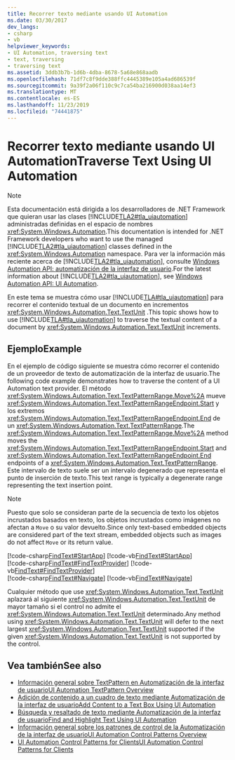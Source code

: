 ```yaml
---
title: Recorrer texto mediante usando UI Automation
ms.date: 03/30/2017
dev_langs:
- csharp
- vb
helpviewer_keywords:
- UI Automation, traversing text
- text, traversing
- traversing text
ms.assetid: 3ddb3b7b-1d6b-4dba-8678-5a68e868aadb
ms.openlocfilehash: 71df7c8f9dde388ffc4445389e105a4ad686539f
ms.sourcegitcommit: 9a39f2a06f110c9c7ca54ba216900d038aa14ef3
ms.translationtype: MT
ms.contentlocale: es-ES
ms.lasthandoff: 11/23/2019
ms.locfileid: "74441875"
---
```

# <a name="traverse-text-using-ui-automation"></a><span data-ttu-id="a2fd3-102">Recorrer texto mediante usando UI Automation</span><span class="sxs-lookup"><span data-stu-id="a2fd3-102">Traverse Text Using UI Automation</span></span>
> [!NOTE]
> <span data-ttu-id="a2fd3-103">Esta documentación está dirigida a los desarrolladores de .NET Framework que quieran usar las clases [!INCLUDE[TLA2#tla_uiautomation](../../../includes/tla2sharptla-uiautomation-md.md)] administradas definidas en el espacio de nombres <xref:System.Windows.Automation>.</span><span class="sxs-lookup"><span data-stu-id="a2fd3-103">This documentation is intended for .NET Framework developers who want to use the managed [!INCLUDE[TLA2#tla_uiautomation](../../../includes/tla2sharptla-uiautomation-md.md)] classes defined in the <xref:System.Windows.Automation> namespace.</span></span> <span data-ttu-id="a2fd3-104">Para ver la información más reciente acerca de [!INCLUDE[TLA2#tla_uiautomation](../../../includes/tla2sharptla-uiautomation-md.md)], consulte [Windows Automation API: automatización de la interfaz de usuario](/windows/win32/winauto/entry-uiauto-win32).</span><span class="sxs-lookup"><span data-stu-id="a2fd3-104">For the latest information about [!INCLUDE[TLA2#tla_uiautomation](../../../includes/tla2sharptla-uiautomation-md.md)], see [Windows Automation API: UI Automation](/windows/win32/winauto/entry-uiauto-win32).</span></span>  
  
 <span data-ttu-id="a2fd3-105">En este tema se muestra cómo usar [!INCLUDE[TLA#tla_uiautomation](../../../includes/tlasharptla-uiautomation-md.md)] para recorrer el contenido textual de un documento en incrementos <xref:System.Windows.Automation.Text.TextUnit> .</span><span class="sxs-lookup"><span data-stu-id="a2fd3-105">This topic shows how to use [!INCLUDE[TLA#tla_uiautomation](../../../includes/tlasharptla-uiautomation-md.md)] to traverse the textual content of a document by <xref:System.Windows.Automation.Text.TextUnit> increments.</span></span>  
  
## <a name="example"></a><span data-ttu-id="a2fd3-106">Ejemplo</span><span class="sxs-lookup"><span data-stu-id="a2fd3-106">Example</span></span>  
 <span data-ttu-id="a2fd3-107">En el ejemplo de código siguiente se muestra cómo recorrer el contenido de un proveedor de texto de automatización de la interfaz de usuario.</span><span class="sxs-lookup"><span data-stu-id="a2fd3-107">The following code example demonstrates how to traverse the content of a UI Automation text provider.</span></span> <span data-ttu-id="a2fd3-108">El método <xref:System.Windows.Automation.Text.TextPatternRange.Move%2A> mueve <xref:System.Windows.Automation.Text.TextPatternRangeEndpoint.Start> y los extremos <xref:System.Windows.Automation.Text.TextPatternRangeEndpoint.End> de un <xref:System.Windows.Automation.Text.TextPatternRange>.</span><span class="sxs-lookup"><span data-stu-id="a2fd3-108">The <xref:System.Windows.Automation.Text.TextPatternRange.Move%2A> method moves the <xref:System.Windows.Automation.Text.TextPatternRangeEndpoint.Start> and <xref:System.Windows.Automation.Text.TextPatternRangeEndpoint.End> endpoints of a <xref:System.Windows.Automation.Text.TextPatternRange>.</span></span> <span data-ttu-id="a2fd3-109">Este intervalo de texto suele ser un intervalo degenerado que representa el punto de inserción de texto.</span><span class="sxs-lookup"><span data-stu-id="a2fd3-109">This text range is typically a degenerate range representing the text insertion point.</span></span>  
  
> [!NOTE]
> <span data-ttu-id="a2fd3-110">Puesto que solo se consideran parte de la secuencia de texto los objetos incrustados basados en texto, los objetos incrustados como imágenes no afectan a `Move` o su valor devuelto.</span><span class="sxs-lookup"><span data-stu-id="a2fd3-110">Since only text-based embedded objects are considered part of the text stream, embedded objects such as images do not affect `Move` or its return value.</span></span>  
  
[!code-csharp[FindText#StartApp](../../../samples/snippets/csharp/VS_Snippets_Wpf/FindText/CSharp/SearchWindow.cs#startapp)]
[!code-vb[FindText#StartApp](../../../samples/snippets/visualbasic/VS_Snippets_Wpf/FindText/VisualBasic/SearchWindow.vb#startapp)]  
[!code-csharp[FindText#FindTextProvider](../../../samples/snippets/csharp/VS_Snippets_Wpf/FindText/CSharp/SearchWindow.cs#findtextprovider)]
[!code-vb[FindText#FindTextProvider](../../../samples/snippets/visualbasic/VS_Snippets_Wpf/FindText/VisualBasic/SearchWindow.vb#findtextprovider)]  
[!code-csharp[FindText#Navigate](../../../samples/snippets/csharp/VS_Snippets_Wpf/FindText/CSharp/SearchWindow.cs#navigate)]
[!code-vb[FindText#Navigate](../../../samples/snippets/visualbasic/VS_Snippets_Wpf/FindText/VisualBasic/SearchWindow.vb#navigate)]  
  
 <span data-ttu-id="a2fd3-111">Cualquier método que use <xref:System.Windows.Automation.Text.TextUnit> aplazará al siguiente <xref:System.Windows.Automation.Text.TextUnit> de mayor tamaño si el control no admite el <xref:System.Windows.Automation.Text.TextUnit> determinado.</span><span class="sxs-lookup"><span data-stu-id="a2fd3-111">Any method using <xref:System.Windows.Automation.Text.TextUnit> will defer to the next largest <xref:System.Windows.Automation.Text.TextUnit> supported if the given <xref:System.Windows.Automation.Text.TextUnit> is not supported by the control.</span></span>  
  
## <a name="see-also"></a><span data-ttu-id="a2fd3-112">Vea también</span><span class="sxs-lookup"><span data-stu-id="a2fd3-112">See also</span></span>

- [<span data-ttu-id="a2fd3-113">Información general sobre TextPattern en Automatización de la interfaz de usuario</span><span class="sxs-lookup"><span data-stu-id="a2fd3-113">UI Automation TextPattern Overview</span></span>](ui-automation-textpattern-overview.md)
- [<span data-ttu-id="a2fd3-114">Adición de contenido a un cuadro de texto mediante Automatización de la interfaz de usuario</span><span class="sxs-lookup"><span data-stu-id="a2fd3-114">Add Content to a Text Box Using UI Automation</span></span>](add-content-to-a-text-box-using-ui-automation.md)
- [<span data-ttu-id="a2fd3-115">Búsqueda y resaltado de texto mediante Automatización de la interfaz de usuario</span><span class="sxs-lookup"><span data-stu-id="a2fd3-115">Find and Highlight Text Using UI Automation</span></span>](find-and-highlight-text-using-ui-automation.md)
- [<span data-ttu-id="a2fd3-116">Información general sobre los patrones de control de la Automatización de la interfaz de usuario</span><span class="sxs-lookup"><span data-stu-id="a2fd3-116">UI Automation Control Patterns Overview</span></span>](ui-automation-control-patterns-overview.md)
- [<span data-ttu-id="a2fd3-117">UI Automation Control Patterns for Clients</span><span class="sxs-lookup"><span data-stu-id="a2fd3-117">UI Automation Control Patterns for Clients</span></span>](ui-automation-control-patterns-for-clients.md)
